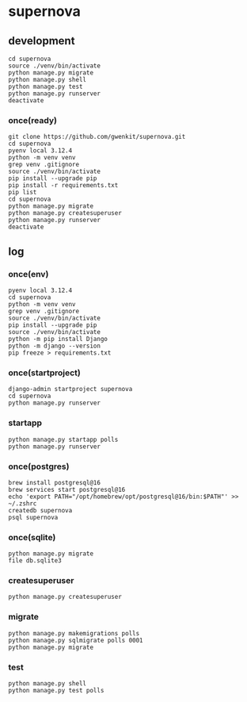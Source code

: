 # supernova


## development

```
cd supernova
source ./venv/bin/activate
python manage.py migrate
python manage.py shell
python manage.py test
python manage.py runserver
deactivate
```

### once(ready)

```
git clone https://github.com/gwenkit/supernova.git
cd supernova
pyenv local 3.12.4
python -m venv venv
grep venv .gitignore
source ./venv/bin/activate
pip install --upgrade pip
pip install -r requirements.txt
pip list
cd supernova
python manage.py migrate
python manage.py createsuperuser
python manage.py runserver
deactivate
```


## log

### once(env)

```
pyenv local 3.12.4
cd supernova
python -m venv venv
grep venv .gitignore
source ./venv/bin/activate
pip install --upgrade pip
source ./venv/bin/activate
python -m pip install Django
python -m django --version
pip freeze > requirements.txt
```

### once(startproject)

```
django-admin startproject supernova
cd supernova
python manage.py runserver
```

### startapp

```
python manage.py startapp polls
python manage.py runserver
```

### once(postgres)

```
brew install postgresql@16
brew services start postgresql@16
echo 'export PATH="/opt/homebrew/opt/postgresql@16/bin:$PATH"' >> ~/.zshrc
createdb supernova
psql supernova
```

### once(sqlite)

```
python manage.py migrate
file db.sqlite3
```

### createsuperuser

```
python manage.py createsuperuser
```

### migrate

```
python manage.py makemigrations polls
python manage.py sqlmigrate polls 0001
python manage.py migrate
```

### test

```
python manage.py shell
python manage.py test polls
```

